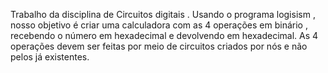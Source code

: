 Trabalho da disciplina de Circuitos digitais .
Usando o programa logisism , nosso objetivo é criar uma calculadora com as 4 operações em binário , recebendo o número em hexadecimal e devolvendo em hexadecimal.
As 4 operações devem ser feitas por meio de circuitos criados por nós e não pelos já existentes.

